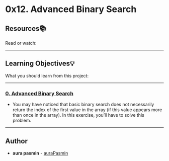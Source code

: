 # 0x12. Advanced Binary Search

## Resources:books:
Read or watch:

---
## Learning Objectives:bulb:
What you should learn from this project:

---

### [0. Advanced Binary Search](./0-advanced_binary.c)
* You may have noticed that basic binary search does not necessarily return the index of the first value in the array (if this value appears more than once in the array).
In this exercise, you’ll have to solve this problem.

---

## Author
* **aura pasmin** - [auraPasmin](https://github.com/auraPasm)